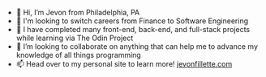 - 👋 Hi, I’m Jevon from Philadelphia, PA
- 👀 I'm looking to switch careers from Finance to Software Engineering
- 🌱 I have completed many front-end, back-end, and full-stack projects while learning via The Odin Project
- 💞️ I’m looking to collaborate on anything that can help me to advance my knowledge of all things programming
- 📫 Head over to my personal site to learn more! <a href="jevonfillette.com" target="_blank">jevonfillette.com</a>

<!---
Daze-bot/Daze-bot is a ✨ special ✨ repository because its `README.md` (this file) appears on your GitHub profile.
You can click the Preview link to take a look at your changes.
--->
